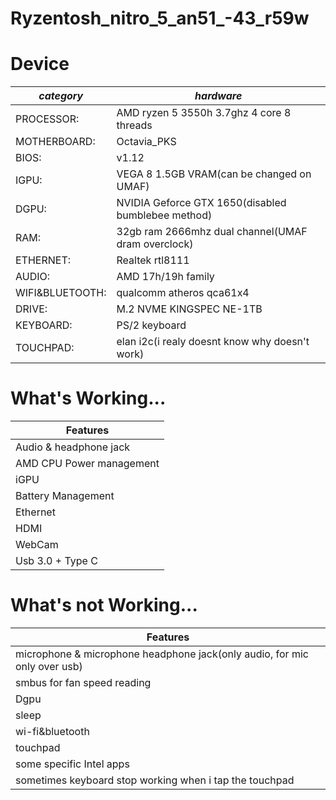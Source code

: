 # Ryzentosh_nitro_5_an51_-43_r59w
<h1>Device</h1>      


| *category*  | *hardware*  |
| ------------- | ------------- |
| PROCESSOR:    | AMD ryzen 5 3550h 3.7ghz 4 core 8 threads             |<br>
|MOTHERBOARD:   | Octavia_PKS                                           |<br>
|BIOS:          | v1.12                                                 |<br>
|IGPU:          | VEGA 8 1.5GB VRAM(can be changed on UMAF)             |<br>
|DGPU:          | NVIDIA Geforce GTX 1650(disabled bumblebee method)<br>|
|RAM:           | 32gb ram 2666mhz dual channel(UMAF dram overclock)<br>|
|ETHERNET:      | Realtek rtl8111                                       |<br>
|AUDIO:         | AMD 17h/19h family                                    |<br>
|WIFI&BLUETOOTH:| qualcomm atheros qca61x4                              |<br>
|DRIVE:         | M.2 NVME KINGSPEC NE-1TB                              |<br>
|KEYBOARD:      | PS/2 keyboard                                         |<br>
|TOUCHPAD:      | elan i2c(i realy doesnt know why doesn't work)        |<br><br>

<h1>What's Working...</h1>

| Features  |
| ------------- |
|Audio & headphone jack|
|AMD CPU Power management|
|iGPU|
|Battery Management|
|Ethernet|
|HDMI|
|WebCam|
|Usb 3.0 + Type C|


<h1>What's not Working...</h1>

| Features  |
| ------------- |
|microphone & microphone headphone jack(only audio, for mic only over usb)|
|smbus for fan speed reading|
|Dgpu|
|sleep|
|wi-fi&bluetooth|
|touchpad|
|some specific Intel apps|
|sometimes keyboard stop working when i tap the touchpad|